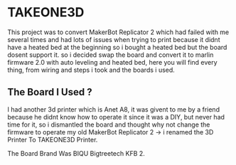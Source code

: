 # TAKEONE3D
This project was to convert MakerBot Replicator 2 which had failed with me several times and had lots of issues when trying to print because it didnt have a heated bed at the beginning so i bought a heated bed but the board dosent support it. so i decided swap the board and convert it to marlin firmware 2.0 with auto leveling and heated bed, here you will find every thing, from wiring and steps i took and the boards i used.

## The Board I Used ?
I had another 3d printer which is Anet A8, it was givent to me by a friend because he didnt know how to operate it since it was a DIY, but never had time for it, so i dismantled the board and thought why not change the firmware to operate my old MakerBot Replicator 2 -> i renamed the 3D Printer To TAKEONE3D Printer.

The Board Brand Was BIQU Bigtreetech KFB 2.

